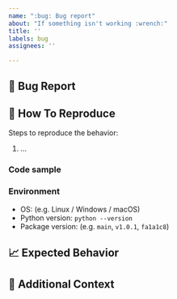 ```yaml
---
name: ":bug: Bug report"
about: "If something isn't working :wrench:"
title: ''
labels: bug
assignees: ''

---
```


## :bug: Bug Report

<!-- A clear and concise description of what the bug is. -->
<!-- If applicable, add screenshots to help explain your problem. -->

## :microscope: How To Reproduce

Steps to reproduce the behavior:

1. ...

### Code sample

<!-- If applicable, attach a minimal code sample to reproduce the issue. -->

### Environment

- OS: (e.g. Linux / Windows / macOS)
- Python version: `python --version`
- Package version: (e.g. `main`, `v1.0.1`, `fa1a1c8`)

## :chart_with_upwards_trend: Expected Behavior

<!-- A clear and concise description of what you expected to happen. -->

## :paperclip: Additional Context

<!-- Add any other context about the problem here. -->
